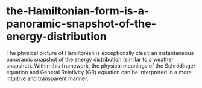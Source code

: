 # the-Hamiltonian-form-is-a-panoramic-snapshot-of-the-energy-distribution
The physical picture of Hamiltonian is exceptionally clear:  an instantaneous panoramic snapshot of the energy distribution (similar to a weather snapshot). Within this framework, the physical meanings of the Schrödinger equation and General Relativity (GR) equation can be interpreted in a more intuitive and transparent manner.
